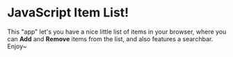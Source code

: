 # JavaScript Item List!


This "app" let's you have a nice little list of items in your browser, where you can __Add__ and __Remove__ items from the list, and also features a searchbar.
Enjoy~
